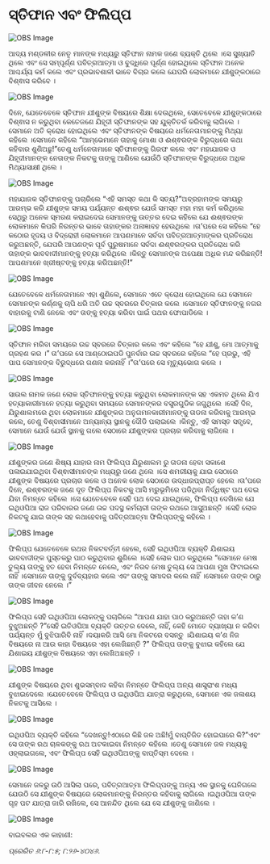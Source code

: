 # ସ୍ତିଫାନ ଏବଂ ଫିଲିପ୍ପ

![OBS Image](https://cdn.door43.org/obs/jpg/360px/obs-en-45-01.jpg)

 ଆଦ୍ୟ ମଣ୍ଡଳୀର ନେତୃ ମାନଙ୍କ ମଧ୍ୟରୁ ସ୍ତିଫାନ ନାମକ ଜଣେ ବ୍ୟକ୍ତି ଥିଲେ ।ସେ ସୁଖ୍ୟାତି ଥିଲେ ଏବଂ ସେ ସମ୍ପୂର୍ଣ୍ଣ ପବିତ୍ରଆତ୍ମା ଓ ବୁଦ୍ଧିରେ ପୂର୍ଣ୍ଣ ହୋଇଥିଲେ ସ୍ତିଫାନ ଅନେକ ଆଶ୍ଚର୍ଯ୍ୟ କର୍ମ କଲେ ଏବଂ ପ୍ରଭାବଶାଳୀ ଭାବେ ବିଚାର କଲେ ଯେପରି ଲୋକମାନେ ଯୀଶୁଙ୍କଠାରେ ବିଶ୍ଵାସ କରିବେ ।

![OBS Image](https://cdn.door43.org/obs/jpg/360px/obs-en-45-02.jpg)

ଦିନେ, ଯେତେବେଳେ ସ୍ତିଫାନ ଯୀଶୁଙ୍କ ବିଷୟରେ ଶିକ୍ଷା ଦେଉଥିଲେ, ସେତେବେଳେ ଯୀଶୁଙ୍କଠାରେ ବିଶ୍ଵାସ ନ କରୁଥିବା କେତେଜଣେ ଯିହୂଦୀ ସ୍ତିଫାନଙ୍କ ସହ ଯୁକ୍ତିତର୍କ କରିବାକୁ ଲାଗିଲେ ।ସେମାନେ ଅତି କ୍ରୋଧ ହୋଇଥିଲେ ଏବଂ ସ୍ତିଫାନଙ୍କ ବିଷୟରେ ଧର୍ମନେତାମାନଙ୍କୁ ମିଥ୍ୟା କହିଲେ ।ସେମାନେ କହିଲେ “ଆମ୍ଭେମାନେ ତାହାକୁ ମୋଶା ଓ ଈଶ୍ଵରଙ୍କ ବିରୁଦ୍ଧରେ କଥା କହିବାର ଶୁଣିଅଛୁ!”ତେଣୁ ଧର୍ମନେତାମାନେ ସ୍ତିଫାନଙ୍କୁ ଗିରଫ କଲେ ଏବଂ ମହାଯାଜକ ଓ ଯିହୂଦୀମାନଙ୍କ ନେତାଙ୍କ ନିକଟକୁ ତାଙ୍କୁ ଆଣିଲେ ଯେଉଁଠି ସ୍ତିଫାନଙ୍କ ବିରୁଦ୍ଧରେ ଅଧିକ ମିଥ୍ୟାସାକ୍ଷୀ ଥିଲେ ।

![OBS Image](https://cdn.door43.org/obs/jpg/360px/obs-en-45-03.jpg)

ମହାଯାଜକ ସ୍ତିଫାନଙ୍କୁ ପଚାରିଲେ “ଏହି ସମସ୍ତ କଥା କି ସତ୍ୟ?”ଅବ୍ରହାମଙ୍କ ସମୟରୁ ଆରମ୍ଭ କରି ଯୀଶୁଙ୍କ ସମୟ ପର୍ଯ୍ୟନ୍ତ ଈଶ୍ଵର ଯେଉଁ ସମସ୍ତ ମହା ମହା କର୍ମ କରିଥିଲେ ସେଥିରୁ ଅନେକ ସ୍ମରଣ କରାଇଦେଇ ସେମାନଙ୍କୁ ଉତ୍ତର ଦେଇ କହିଲେ ଯେ ଈଶ୍ଵରଙ୍କ ଲୋକମାନେ କିପରି ନିରନ୍ତର ଭାବେ ତାହାଙ୍କର ଅନାଜ୍ଞାବହ ହେଉଥିଲେ ।ତା’ପରେ ସେ କହିଲେ “ହେ କଠୋର ହୃଦୟ ଓ ବିଦ୍ରୋହୀ ଲୋକମାନେ ଆପଣମାନେ ସର୍ବଦା ପବିତ୍ରଆତ୍ମାଙ୍କର ପ୍ରତିରୋଧ କରୁଅଛନ୍ତି, ଯେପରି ଆପଣଙ୍କ ପୂର୍ବ ପୁରୁଷମାନେ ସର୍ବଦା ଈଶ୍ଵରଙ୍କର ପ୍ରତିରୋଧ କରି ତାହାଙ୍କ ଭାବବାଦୀମାନଙ୍କୁ ହତ୍ୟା କରିଥିଲେ ।କିନ୍ତୁ ସେମାନଙ୍କ ଅପେକ୍ଷା ଅଧିକ ମନ୍ଦ କରିଛନ୍ତି!ଆପଣମାନେ ଖ୍ରୀଷ୍ଟଙ୍କୁ ହତ୍ୟା କରିଅଛନ୍ତି!”

![OBS Image](https://cdn.door43.org/obs/jpg/360px/obs-en-45-04.jpg)

ଯେତେବେଳେ ଧର୍ମନେତାମାନେ ଏହା ଶୁଣିଲେ, ସେମାନେ ଏତେ କ୍ରୋଧ ହୋଇଥିଲେ ଯେ ସେମାନେ ସେମାନଙ୍କ କର୍ଣ୍ଣକୁ ଚାପି ଧରି ଅତି ଉଚ୍ଚ ସ୍ବରରେ ଚିତ୍କାର କଲେ ।ସେମାନେ ସ୍ତିଫାନଙ୍କୁ ନଗର ବାହାରକୁ ଟାଣି ନେଲେ ଏବଂ ତାଙ୍କୁ ହତ୍ୟା କରିବା ପାଇଁ ପଥର ଫୋପାଡିଲେ ।

![OBS Image](https://cdn.door43.org/obs/jpg/360px/obs-en-45-05.jpg)

ସ୍ତିଫାନ ମରିବା ସମୟରେ ଉଚ୍ଚ ସ୍ବରରେ ଚିତ୍କାର କଲେ ଏବଂ କହିଲେ “ହେ ଯୀଶୁ, ମୋ ଆତ୍ମାକୁ ଗ୍ରହଣ କର ।” ତା’ପରେ ସେ ଆଣ୍ଠୋଇପଡି ପୁନର୍ବାର ଉଚ୍ଚ ସ୍ବରରେ କହିଲେ “ହେ ପ୍ରଭୁ, ଏହି ପାପ ସେମାନଙ୍କ ବିରୁଦ୍ଧରେ ଗଣନା କରନାହିଁ ।”ତା’ପରେ ସେ ମୃତ୍ୟୁଭୋଗ କଲେ ।

![OBS Image](https://cdn.door43.org/obs/jpg/360px/obs-en-45-06.jpg)

ସାଉଲ ନାମକ ଜଣେ ଲୋକ ସ୍ତିଫାନଙ୍କୁ ହତ୍ୟା କରୁଥିବା ଲୋକମାନଙ୍କ ସହ ଏକମତ ଥିଲେ ଯିଏ ହତ୍ୟାକାରୀମାନେ ହତ୍ୟା କରୁଥିବା ସମୟରେ ସେମାନଙ୍କର ବସ୍ତ୍ରଗୁଡିକ ଜଗୁଥିଲେ ।ସେହି ଦିନ, ଯିରୁଶାଲମରେ ଥିବା ଲୋକମାନେ ଯୀଶୁଙ୍କର ଅନୁଗମନକାରୀମାନଙ୍କୁ ତାଡନା କରିବାକୁ ଆରମ୍ଭ କଲେ, ତେଣୁ ବିଶ୍ବାସୀମାନେ ଅନ୍ୟାନ୍ୟ ସ୍ଥାନକୁ ଦୌଡି ପଲାଇଲେ ।କିନ୍ତୁ, ଏହି ସମସ୍ତ ସତ୍ତ୍ବେ, ସେମାନେ ଯେଉଁ ଯେଉଁ ସ୍ଥାନକୁ ଗଲେ ସେଠାରେ ଯୀଶୁଙ୍କର ପ୍ରଚାର କରିବାକୁ ଲାଗିଲେ ।

![OBS Image](https://cdn.door43.org/obs/jpg/360px/obs-en-45-07.jpg)

ଯୀଶୁଙ୍କର ଜଣେ ଶିଷ୍ୟ ଯାହାର ନାମ ଫିଲିପ୍ପ ଯିରୁଶାଲମ ରୁ ତାଡନା ହେବା ସକାଶେ  ପଳାଇଯାଇଥିବା ବିଶ୍ଵାସୀମାନଙ୍କ ମଧ୍ୟରୁ ଜଣେ ଥିଲେ ।ସେ ଶମରୀୟକୁ ଯାଇ ସେଠାରେ ଯୀଶୁଙ୍କ ବିଷୟରେ ପ୍ରଚାର କଲେ ଓ ଅନେକ ଲୋକ ସେଠାରେ ଉଦ୍ଧାରପ୍ରାପ୍ତ ହେଲେ ।ତା’ପରେ ଦିନେ, ଈଶ୍ଵରଙ୍କ ଜଣେ ଦୂତ ଫିଲିପ୍ପ ନିକଟକୁ ଆସି ମରୁଭୂମିରେ ପଡିଥିବା ନିର୍ଦ୍ଧିଷ୍ଟ ପଥ ଦେଇ ଯିବା ନିମନ୍ତେ କହିଲେ ।ସେ ଯେତେବେଳେ ସେହି ପଥ ଦେଇ ଯାଉଥିଲେ, ଫିଲିପ୍ପ ଦେଖିଲେ ଯେ ଇଥିଓପିଆ ରାଜ ପରିବାରର ଜଣେ ଉଚ୍ଚ ପଦସ୍ଥ କର୍ମଚାରୀ ତାଙ୍କ ରଥରେ ଆସୁଅଛନ୍ତି ।ସେହି ଲୋକ ନିକଟକୁ ଯାଇ ତାଙ୍କ ସହ କଥାହେବାକୁ ପବିତ୍ରଆତ୍ମା ଫିଲିପ୍ପଙ୍କୁ କହିଲେ ।

![OBS Image](https://cdn.door43.org/obs/jpg/360px/obs-en-45-08.jpg)

ଫିଲିପ୍ପ ଯେତେବେଳେ ରଥର ନିକଟବର୍ତ୍ତୀ ହେଲେ, ସେହି ଇଥିଓପିଆ ବ୍ୟକ୍ତି ଯିଶାଇୟ ଭାବବାଦୀଙ୍କ ପୁସ୍ତକରୁ ପାଠ କରୁଥିବାର ଶୁଣିଲେ ।ସେହି ଲୋକ ପାଠ କରୁଥିଲେ “ସେମାନେ ମେଷ ତୁଲ୍ୟ ତାଙ୍କୁ ହତ ହେବା ନିମନ୍ତେ ନେଲେ, ଏବଂ ନିରବ ମେଷ ତୁଲ୍ୟ ସେ ଆପଣା ମୁଖ ଫିଟାଇଲେ ନାହିଁ ।ସେମାନେ ତାଙ୍କୁ ଦୁର୍ବବ୍ୟହାର କଲେ ଏବଂ ତାଙ୍କୁ ସମାଦର କଲେ ନାହିଁ ।ସେମାନେ ତାଙ୍କ ଠାରୁ ତାଙ୍କ ଜୀବନ ନେଲେ ।”

![OBS Image](https://cdn.door43.org/obs/jpg/360px/obs-en-45-09.jpg)

ଫିଲିପ୍ପ ସେହି ଇଥିଓପିଆ ଲୋକଙ୍କୁ ପଚାରିଲେ “ଆପଣ ଯାହା ପାଠ କରୁଅଛନ୍ତି ତାହା କ’ଣ ବୁଝୁଅଛନ୍ତି ?”ସେହି ଇତିଓପିଆ ବ୍ୟକ୍ତି ଉତ୍ତର ଦେଲେ, ନାହିଁ,   କେହି ମୋତେ ବ୍ୟାଖ୍ୟା ନ କରିବା ପର୍ଯ୍ୟନ୍ତ ମୁଁ ବୁଝିପାରିବି ନାହିଁ ।ଦୟାକରି ଆସି ମୋ ନିକଟରେ ବସନ୍ତୁ ।ଯିଶାଇୟ କ’ଣ ନିଜ ବିଷୟରେ ନା ଆଉ କାହା ବିଷୟରେ ଏହା ଲେଖିଛନ୍ତି ?” ଫିଲିପ୍ପ ତାଙ୍କୁ ବୁଝାଇ କହିଲେ ଯେ ଯିଶାଇୟ ଯୀଶୁଙ୍କ ବିଷୟରେ ଏହା ଲେଖିଅଛନ୍ତି ।

![OBS Image](https://cdn.door43.org/obs/jpg/360px/obs-en-45-10.jpg)

ଯୀଶୁଙ୍କ ବିଷୟରେ ଥିବା ଶୁଭସମ୍ବାଦ କହିବା ନିମନ୍ତେ ଫିଲିପ୍ପ ଅନ୍ୟ ଶାସ୍ତ୍ରାଂଶ ମଧ୍ୟ ବୁଝାଇଦେଲେ ।ଯେତେବେଳେ ଫିଲିପ୍ପ ଓ ଇଥିଓପିଅ ଯାତ୍ରା କରୁଥିଲେ, ସେମାନେ ଏକ ଜଳାଶୟ ନିକଟକୁ ଆସିଲେ ।

![OBS Image](https://cdn.door43.org/obs/jpg/360px/obs-en-45-11.jpg)

ଇଥିଓପିଅ ବ୍ୟକ୍ତି କହିଲେ “ଦେଖନ୍ତୁ!ଏଠାରେ କିଛି ଜଳ ଅଛି!ମୁଁ ବାପ୍ତିଜିତ ହୋଇପାରେ କି?”ଏବଂ ସେ ତାଙ୍କ ରଥ ଚାଳକଙ୍କୁ ରଥ ଅଟକାଇବା ନିମନ୍ତେ କହିଲେ ।ତେଣୁ ସେମାନେ ଜଳ ମଧ୍ୟକୁ ଓହ୍ଲାଇଗଲେ, ଏବଂ ଫିଲିପ୍ପ ସେହି ଇଥିଓପିଅଙ୍କୁ ବାପ୍ତିସ୍ମ ଦେଲେ ।

![OBS Image](https://cdn.door43.org/obs/jpg/360px/obs-en-45-12.jpg)

ସେମାନେ ଜଳରୁ ଉଠି ଆସିଲା ପରେ, ପବିତ୍ରଆତ୍ମା ଫିଲିପ୍ପଙ୍କୁ ଅନ୍ୟ ଏକ ସ୍ଥାନକୁ ଘେନିଗଲେ ଯେଉଠି ସେ ଯୀଶୁଙ୍କ ବିଷୟରେ ଲୋକମାନଙ୍କୁ ନିରନ୍ତର କହିବାକୁ ଲାଗିଲେ ।ଇଥିଓପିଆ ତାଙ୍କ ଗୃହ ପଟ ଯାତ୍ରା ଜାରି ରଖିଲେ, ସେ ଆନନ୍ଦିତ ଥିଲେ ଯେ ସେ ଯୀଶୁଙ୍କୁ ଜାଣିଲେ ।

![OBS Image](https://cdn.door43.org/obs/jpg/360px/obs-en-45-13.jpg)

ବାଇବଲର ଏକ କାହାଣୀ:

_ପ୍ରେରିତ ୬:୮-୮:୫; ୮:୨୬-୪୦୪୬._